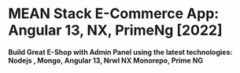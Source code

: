 # MEAN Stack E-Commerce App: Angular 13, NX, PrimeNg [2022]

**Build Great E-Shop with Admin Panel using the latest technologies: Nodejs , Mongo, Angular 13, Nrwl NX Monorepo, Prime NG**
